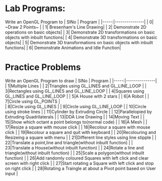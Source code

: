 # Lab Programs:
Write an OpenGL Program to 
| SlNo | Program |
|-----:|---------------|
|     0|     ~Draw 2 Points~    |
|     1|     Bresenham's Line Drawing|
|     2|     Demonstrate 2D operations on basic objects|
|     3|     Demonstrate 2D transformations on basic objects with inbuilt functions|
|     4|     Demonstrate 3D transformations on basic objects|
|     5|     Demonstrate 3D transformations on basic objects with inbuilt functions|
|     6|     Demonstrate Animations and Idle Function|


# Practice Problems

Write an OpenGL Program to draw
| SlNo | Program |
|-----:|---------------|
|     1|Multiple Lines                              |
|     2|Triangles using GL_LINES and GL_LINE_LOOP   |
|     3|Rectangles using GL_LINES and GL_LINE_LOOP  |
|     4|Squares using GL_LINES and GL_LINE_LOOP     |
|     5|A House with 2 stars                        |
|     6|A Robot                                     |
|     7|Circle using GL_POINTS                      |        
|     8|Circle using GL_LINES                       |
|     9|Circle using GL_LINE_LOOP                   |
|    10|Circle using stroke lines                   |
|    11|Cylinder by Extruding Circle                |
|    12|Parallelopied by Extruding Quadrilaterals   |
|    13|DDA Line Drawing                            |
|    14|Moving Text                                 |
|    15|Show which octant a point belongs to(normal code)  |
|    16|A Mesh                                      |
|    17|Resize a square with mouse click                                      |
|    18|Recolour a square with mouse click                                      |
|    19|Recolour a square and quit with keyboard                                     |
|    20|Recolouring and Resizeing a square with menu                               |
|    21|Different line styles using line stipple                               |
|    22|Translate a point,line and triangle(without inbuilt function)                               |
|    23|Translate a House(without inbuilt function)                               |
|    24|Rotate a line and triangle(without inbuilt function)                               |
|    25|Scale a polygon(without inbuilt function)                               |
|    26|Add randomly coloured Squares with left click and clear screen with right click                               |
|    27|Start rotating a Square with left click and stop on right click                               |
|    28|Rotating a Traingle at about a Pivot point based on User input                               |
